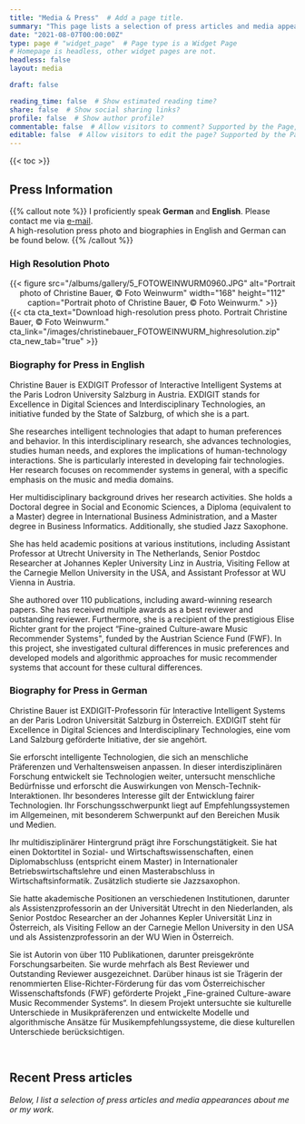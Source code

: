 ```yaml
---
title: "Media & Press"  # Add a page title.
summary: "This page lists a selection of press articles and media appearances about me or my work."  # Add a page description.
date: "2021-08-07T00:00:00Z"
type: page # "widget_page"  # Page type is a Widget Page
# Homepage is headless, other widget pages are not.
headless: false
layout: media

draft: false

reading_time: false  # Show estimated reading time?
share: false  # Show social sharing links?
profile: false  # Show author profile?
commentable: false  # Allow visitors to comment? Supported by the Page, Post, and Docs content types.
editable: false  # Allow visitors to edit the page? Supported by the Page, Post, and Docs content types.
---
```



{{< toc >}}


## Press Information

{{% callout note %}}
I proficiently speak **German** and **English**. Please contact me via [e-mail](/#contact).   
A high-resolution press photo and biographies in English and German can be found below.
{{% /callout %}}

###  High Resolution Photo

<center>{{< figure src="/albums/gallery/5_FOTOWEINWURM0960.JPG" alt="Portrait photo of Christine Bauer, &copy; Foto Weinwurm" width="168" height="112" caption="Portrait photo of Christine Bauer, &copy; Foto Weinwurm." >}}</center>
{{< cta cta_text="Download high-resolution press photo. Portrait Christine Bauer, &copy; Foto Weinwurm." cta_link="/images/christinebauer_FOTOWEINWURM_highresolution.zip" cta_new_tab="true" >}}



### Biography for Press in English

Christine Bauer is EXDIGIT Professor of Interactive Intelligent Systems at the Paris Lodron University Salzburg in Austria. EXDIGIT stands for Excellence in Digital Sciences and Interdisciplinary Technologies, an initiative funded by the State of Salzburg, of which she is a part.

She researches intelligent technologies that adapt to human preferences and behavior. In this interdisciplinary research, she advances technologies, studies human needs, and explores the implications of human-technology interactions. She is particularly interested in developing fair technologies. Her research focuses on recommender systems in general, with a specific emphasis on the music and media domains.

Her multidisciplinary background drives her research activities. She holds a Doctoral degree in Social and Economic Sciences, a Diploma (equivalent to a Master) degree in International Business Administration, and a Master degree in Business Informatics. Additionally, she studied Jazz Saxophone.

She has held academic positions at various institutions, including Assistant Professor at Utrecht University in The Netherlands, Senior Postdoc Researcher at Johannes Kepler University Linz in Austria, Visiting Fellow at the Carnegie Mellon University in the USA, and Assistant Professor at WU Vienna in Austria.

She authored over 110 publications, including award-winning research papers. She has received multiple awards as a best reviewer and outstanding reviewer. Furthermore, she is a recipient of the prestigious Elise Richter grant for the project “Fine-grained Culture-aware Music Recommender Systems", funded by the Austrian Science Fund (FWF). In this project, she investigated cultural differences in music preferences and developed models and algorithmic approaches for music recommender systems that account for these cultural differences.


### Biography for Press in German

Christine Bauer ist EXDIGIT-Professorin für Interactive Intelligent Systems an der Paris Lodron Universität Salzburg in Österreich. EXDIGIT steht für Excellence in Digital Sciences and Interdisciplinary Technologies, eine vom Land Salzburg geförderte Initiative, der sie angehört.

Sie erforscht intelligente Technologien, die sich an menschliche Präferenzen und Verhaltensweisen anpassen. In dieser interdisziplinären Forschung entwickelt sie Technologien weiter, untersucht menschliche Bedürfnisse und erforscht die Auswirkungen von Mensch-Technik-Interaktionen. Ihr besonderes Interesse gilt der Entwicklung fairer Technologien. Ihr Forschungsschwerpunkt liegt auf Empfehlungssystemen im Allgemeinen, mit besonderem Schwerpunkt auf den Bereichen Musik und Medien.

Ihr multidisziplinärer Hintergrund prägt ihre Forschungstätigkeit. Sie hat einen Doktortitel in Sozial- und Wirtschaftswissenschaften, einen Diplomabschluss (entspricht einem Master) in Internationaler Betriebswirtschaftslehre und einen Masterabschluss in Wirtschaftsinformatik. Zusätzlich studierte sie Jazzsaxophon.

Sie hatte akademische Positionen an verschiedenen Institutionen, darunter als Assistenzprofessorin an der Universität Utrecht in den Niederlanden, als Senior Postdoc Researcher an der Johannes Kepler Universität Linz in Österreich, als Visiting Fellow an der Carnegie Mellon University in den USA und als Assistenzprofessorin an der WU Wien in Österreich.

Sie ist Autorin von über 110 Publikationen, darunter preisgekrönte Forschungsarbeiten. Sie wurde mehrfach als Best Reviewer und Outstanding Reviewer ausgezeichnet. Darüber hinaus ist sie Trägerin der renommierten Elise-Richter-Förderung für das vom Österreichischer Wissenschaftsfonds (FWF) geförderte Projekt „Fine-grained Culture-aware Music Recommender Systems“. In diesem Projekt untersuchte sie kulturelle Unterschiede in Musikpräferenzen und entwickelte Modelle und algorithmische Ansätze für Musikempfehlungssysteme, die diese kulturellen Unterschiede berücksichtigen.

<br>

## Recent Press articles 
*Below, I list a selection of  press articles and media appearances about me or my work.*
<br>